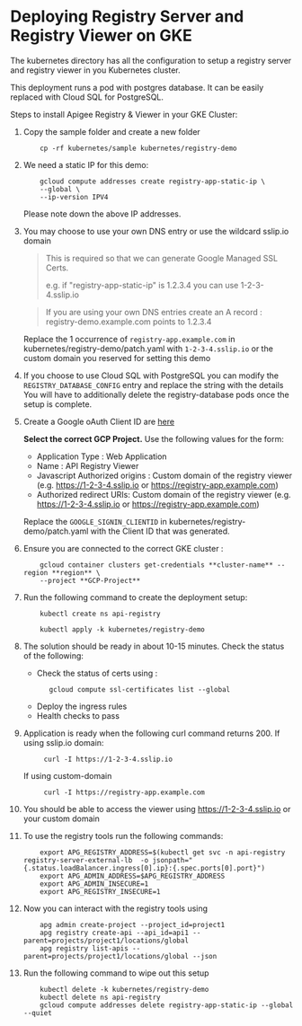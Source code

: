 # Deploying Registry Server and Registry Viewer on GKE

The kubernetes directory has all the configuration to setup a registry server
and registry viewer in you Kubernetes cluster.

This deployment runs a pod with postgres database. It can be easily replaced
with Cloud SQL for PostgreSQL.

Steps to install Apigee Registry & Viewer in your GKE Cluster:

1. Copy the sample folder and create a new folder
   ```shell
       cp -rf kubernetes/sample kubernetes/registry-demo
   ```
2. We need a static IP for this demo:

   ```shell
       gcloud compute addresses create registry-app-static-ip \
       --global \
       --ip-version IPV4
   ```

   Please note down the above IP addresses.

3. You may choose to use your own DNS entry or use the wildcard sslip.io domain

   > This is required so that we can generate Google Managed SSL Certs.
   >
   > e.g. if "registry-app-static-ip" is 1.2.3.4 you can use 1-2-3-4.sslip.io

   > If you are using your own DNS entries create an A record :  
   >  registry-demo.example.com points to 1.2.3.4

   Replace the 1 occurrence of `registry-app.example.com` in
   kubernetes/registry-demo/patch.yaml with `1-2-3-4.sslip.io` or the custom
   domain you reserved for setting this demo

4. If you choose to use Cloud SQL with PostgreSQL you can modify the
   `REGISTRY_DATABASE_CONFIG` entry and replace the string with the details You
   will have to additionally delete the registry-database pods once the setup
   is complete.

5. Create a Google oAuth Client ID are
   [here](https://console.cloud.google.com/apis/credentials/oauthclient)

   **Select the correct GCP Project.** Use the following values for the form:

   - Application Type : Web Application
   - Name : API Registry Viewer
   - Javascript Authorized origins : Custom domain of the registry viewer (e.g.
     https://1-2-3-4.sslip.io or https://registry-app.example.com)
   - Authorized redirect URIs: Custom domain of the registry viewer (e.g.
     https://1-2-3-4.sslip.io or https://registry-app.example.com)

   Replace the `GOOGLE_SIGNIN_CLIENTID` in kubernetes/registry-demo/patch.yaml
   with the Client ID that was generated.

6. Ensure you are connected to the correct GKE cluster :
   ```shell
       gcloud container clusters get-credentials **cluster-name** --region **region** \
       --project **GCP-Project**
   ```
7. Run the following command to create the deployment setup:

   ```shell
       kubectl create ns api-registry

       kubectl apply -k kubernetes/registry-demo
   ```

8. The solution should be ready in about 10-15 minutes. Check the status of the
   following:

   - Check the status of certs using :
     ```shell
        gcloud compute ssl-certificates list --global
     ```
   - Deploy the ingress rules
   - Health checks to pass

9. Application is ready when the following curl command returns 200. If using
   sslip.io domain:

   ```shell
        curl -I https://1-2-3-4.sslip.io
   ```

   If using custom-domain

   ```shell
        curl -I https://registry-app.example.com
   ```

10. You should be able to access the viewer using https://1-2-3-4.sslip.io or
    your custom domain

11. To use the registry tools run the following commands:

    ```shell
        export APG_REGISTRY_ADDRESS=$(kubectl get svc -n api-registry registry-server-external-lb  -o jsonpath="{.status.loadBalancer.ingress[0].ip}:{.spec.ports[0].port}")
        export APG_ADMIN_ADDRESS=$APG_REGISTRY_ADDRESS
        export APG_ADMIN_INSECURE=1
        export APG_REGISTRY_INSECURE=1
    ```

12. Now you can interact with the registry tools using

    ```shell
        apg admin create-project --project_id=project1
        apg registry create-api --api_id=api1 --parent=projects/project1/locations/global
        apg registry list-apis --parent=projects/project1/locations/global --json
    ```

13. Run the following command to wipe out this setup
    ```shell
        kubectl delete -k kubernetes/registry-demo
        kubectl delete ns api-registry
        gcloud compute addresses delete registry-app-static-ip --global --quiet
    ```
